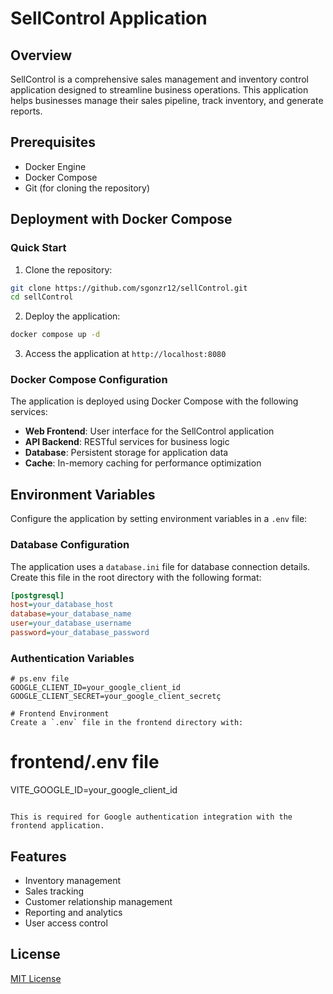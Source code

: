 # SellControl Application

## Overview
SellControl is a comprehensive sales management and inventory control application designed to streamline business operations. This application helps businesses manage their sales pipeline, track inventory, and generate reports.

## Prerequisites
- Docker Engine
- Docker Compose
- Git (for cloning the repository)

## Deployment with Docker Compose

### Quick Start
1. Clone the repository:
```bash
git clone https://github.com/sgonzr12/sellControl.git
cd sellControl
```

2. Deploy the application:
```bash
docker compose up -d
```

3. Access the application at `http://localhost:8080`

### Docker Compose Configuration
The application is deployed using Docker Compose with the following services:

- **Web Frontend**: User interface for the SellControl application
- **API Backend**: RESTful services for business logic
- **Database**: Persistent storage for application data
- **Cache**: In-memory caching for performance optimization

## Environment Variables
Configure the application by setting environment variables in a `.env` file:

### Database Configuration
The application uses a `database.ini` file for database connection details. Create this file in the root directory with the following format:

```ini
[postgresql]
host=your_database_host
database=your_database_name
user=your_database_username
password=your_database_password
```

### Authentication Variables

```
# ps.env file
GOOGLE_CLIENT_ID=your_google_client_id
GOOGLE_CLIENT_SECRET=your_google_client_secretç

# Frontend Environment
Create a `.env` file in the frontend directory with:

```
# frontend/.env file
VITE_GOOGLE_ID=your_google_client_id
```

This is required for Google authentication integration with the frontend application.
```

## Features
- Inventory management
- Sales tracking
- Customer relationship management
- Reporting and analytics
- User access control

## License
[MIT License](LICENSE)